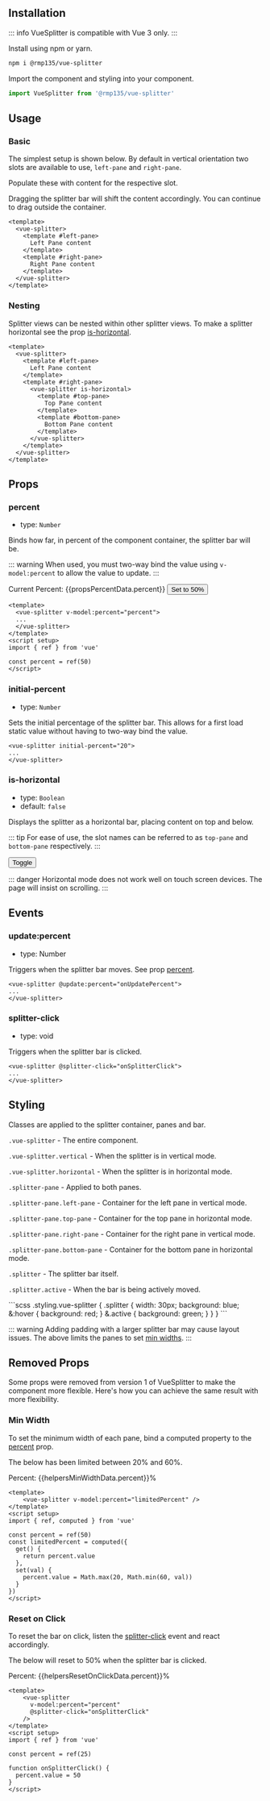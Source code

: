 <style lang="scss">
  .styling.vue-splitter {
    * {
      padding: 1rem;
      border: 1px solid #ccc;
    }
    .splitter {
      width: 30px;
      background: blue;
      &:hover {
        background: red;
      }
      &.active {
        background: green;
      }
    }
  }
</style>
<script setup>
import { reactive, computed } from 'vue'
import BaseDemo from './BaseDemo.vue'
import NestingDemo from './NestingDemo.vue'
import VueSplitter from '../src/vue-splitter.vue'

const propsPercentData = reactive({
  percent: 25
})

const nestedData = reactive({
  isHorizontal: true
})

const isHorizontalData = reactive({
  isHorizontal: true
})

const eventData = reactive({
  percent: 50,
  percentLogs: ["Drag the splitter to see the events!"],
  clickPercent: 50,
  clickLogs: ["Click the splitter to see the events!"]
})

const helpersMinWidthData = reactive({
  percent: 50,
})

const helpersResetOnClickData = reactive({
  percent: 25,
})

function onHelpersResetOnClick() {
  helpersResetOnClickData.percent = 50
}

const helpersMinWidthCompPercent = computed({
  get() {
    return helpersMinWidthData.percent
  },
  set(val) {
    helpersMinWidthData.percent = Math.max(20, Math.min(60, val))
  }
})
function leftPad(num) {
  return num < 10 ? `0${num}` : num
}

function addToLog(event, logs) {
  const d = new Date()
  logs.unshift(`${d.getHours()}:${leftPad(d.getMinutes())}:${leftPad(d.getMinutes())}:${d.getMilliseconds()} - ${event}`)
}

function formatLogs(logs) {
  return logs.join('\n')
}

const stylingData = reactive({
  percent: 50
})

const stylingCompPercent = computed({
  get() {
    return stylingData.percent
  },
  set(val) {
    stylingData.percent = Math.max(20, Math.min(80, val))
  }
})

</script>

## Installation

::: info
VueSplitter is compatible with Vue 3 only.
:::

Install using npm or yarn.

```bash
npm i @rmp135/vue-splitter
```

Import the component and styling into your component. 

```js
import VueSplitter from '@rmp135/vue-splitter'
```

## Usage 

### Basic

The simplest setup is shown below. By default in vertical orientation two slots are available to use, `left-pane` and `right-pane`.

Populate these with content for the respective slot.

Dragging the splitter bar will shift the content accordingly. You can continue to drag outside the container.

<BaseDemo />

```vue
<template>
  <vue-splitter>
    <template #left-pane>
      Left Pane content
    </template>
    <template #right-pane>
      Right Pane content
    </template>
  </vue-splitter>
</template>
```

### Nesting

Splitter views can be nested within other splitter views. To make a splitter horizontal see the prop [is-horizontal](#is-horizontal).

<NestingDemo />

```vue
<template>
  <vue-splitter>
    <template #left-pane>
      Left Pane content
    </template>
    <template #right-pane>
      <vue-splitter is-horizontal>
        <template #top-pane>
          Top Pane content
        </template>
        <template #bottom-pane>
          Bottom Pane content
        </template>
      </vue-splitter>
    </template>
  </vue-splitter>
</template>
```

## Props

### percent

- type: `Number`

Binds how far, in percent of the component container, the splitter bar will be.

::: warning
When used, you must two-way bind the value using `v-model:percent` to allow the value to update.
:::

Current Percent: {{propsPercentData.percent}}
<button v-on:click="propsPercentData.percent = 50">Set to 50%</button>
<base-demo v-model:percent="propsPercentData.percent"/>

```vue
<template>
  <vue-splitter v-model:percent="percent">
  ...
  </vue-splitter>
</template>
<script setup>
import { ref } from 'vue'

const percent = ref(50)
</script>
```
### initial-percent

- type: `Number`

Sets the initial percentage of the splitter bar. This allows for a first load static value without having to two-way bind the value. 

<base-demo initial-percent="20"/>

```vue
<vue-splitter initial-percent="20">
...
</vue-splitter>
```

### is-horizontal

- type: `Boolean`
- default: `false`

Displays the splitter as a horizontal bar, placing content on top and below.

::: tip
For ease of use, the slot names can be referred to as `top-pane` and `bottom-pane` respectively. 
:::

<button v-on:click="isHorizontalData.isHorizontal = !isHorizontalData.isHorizontal">Toggle</button>
<base-demo :is-horizontal="isHorizontalData.isHorizontal"/>

<template v-if="isHorizontalData.isHorizontal">

```vue
<template>
  <vue-splitter :is-horizontal="true">
    <template #top-pane>
      Top Pane content
    </template>
    <template #bottom-pane>
      Bottom Pane content
    </template>
  </vue-splitter>
</template>
```
</template>
<template v-else>

```vue
<template>
  <vue-splitter :is-horizontal="false">
    <template #left-pane>
      Left Pane content
    </template>
    <template #right-pane>
      Right Pane content
    </template>
  </vue-splitter>
</template>
```
</template>

::: danger
Horizontal mode does not work well on touch screen devices. The page will insist on scrolling.
:::

## Events

### update:percent

- type: Number

Triggers when the splitter bar moves. See prop [percent](#percent).
<base-demo v-model:percent="eventData.percent" v-on:update:percent="addToLog($event + '%', eventData.percentLogs)">
  <template v-slot:left-pane>{{formatLogs(eventData.percentLogs)}}</template>
</base-demo>

```vue
<vue-splitter @update:percent="onUpdatePercent">
...
</vue-splitter>
```

### splitter-click

- type: void

Triggers when the splitter bar is clicked.
<base-demo v-model:percent="eventData.clickPercent" v-on:splitter-click="addToLog('clicked', eventData.clickLogs)">
  <template v-slot:left-pane>{{formatLogs(eventData.clickLogs)}}</template>
</base-demo>

```vue
<vue-splitter @splitter-click="onSplitterClick">
...
</vue-splitter>
```

## Styling

Classes are applied to the splitter container, panes and bar. 

`.vue-splitter` - The entire component.

`.vue-splitter.vertical` - When the splitter is in vertical mode.

`.vue-splitter.horizontal` - When the splitter is in horizontal mode.

`.splitter-pane` - Applied to both panes.

`.splitter-pane.left-pane` - Container for the left pane in vertical mode.

`.splitter-pane.top-pane` - Container for the top pane in horizontal mode.

`.splitter-pane.right-pane` - Container for the right pane in vertical mode.

`.splitter-pane.bottom-pane` - Container for the bottom pane in horizontal mode.

`.splitter` - The splitter bar itself.

`.splitter.active` - When the bar is being actively moved.

<base-demo v-model:percent="stylingCompPercent" class="styling" />
```scss
.styling.vue-splitter {
  .splitter {
    width: 30px;
    background: blue;
    &:hover {
      background: red;
    }
    &.active {
      background: green;
    }
  }
}
```

::: warning
Adding padding with a larger splitter bar may cause layout issues. The above limits the panes to set [min widths](#min-width).
:::

## Removed Props

Some props were removed from version 1 of VueSplitter to make the component more flexible. Here's how you can achieve the same result with more flexibility.

### Min Width

To set the minimum width of each pane, bind a computed property to the [percent](#percent) prop.

The below has been limited between 20% and 60%.

Percent: {{helpersMinWidthData.percent}}%

<base-demo v-model:percent="helpersMinWidthCompPercent" />

```vue
<template>
    <vue-splitter v-model:percent="limitedPercent" />
</template>
<script setup>
import { ref, computed } from 'vue'

const percent = ref(50)
const limitedPercent = computed({
  get() {
    return percent.value
  },
  set(val) {
    percent.value = Math.max(20, Math.min(60, val))
  }
})
</script>

```

### Reset on Click

To reset the bar on click, listen the [splitter-click](#splitter-click) event and react accordingly.

The below will reset to 50% when the splitter bar is clicked.

Percent: {{helpersResetOnClickData.percent}}%

<base-demo 
  v-on:splitter-click="onHelpersResetOnClick"
  v-model:percent="helpersResetOnClickData.percent"
  :initial-percent="helpersResetOnClickData.percent"
/>

```vue
<template>
    <vue-splitter 
      v-model:percent="percent" 
      @splitter-click="onSplitterClick"
    />
</template>
<script setup>
import { ref } from 'vue'

const percent = ref(25)

function onSplitterClick() {
  percent.value = 50
}
</script>

```